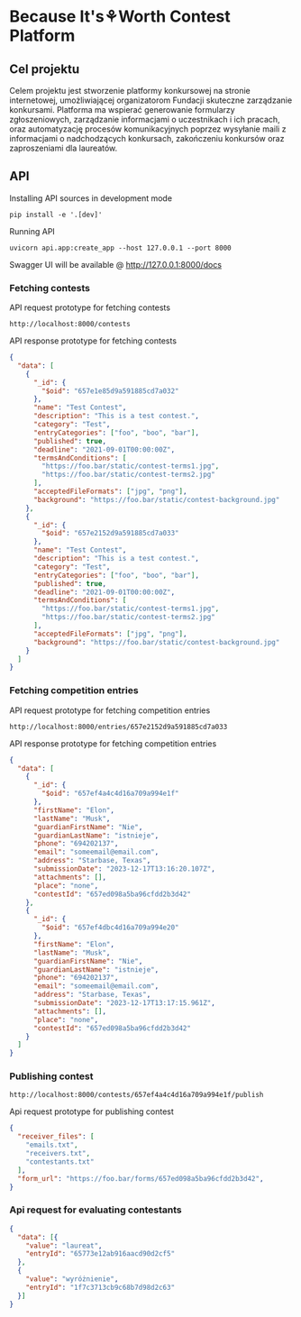 # Because It's⚘Worth Contest Platform

## Cel projektu

Celem projektu jest stworzenie platformy konkursowej na stronie internetowej, umożliwiającej organizatorom Fundacji skuteczne zarządzanie konkursami. Platforma ma wspierać generowanie formularzy zgłoszeniowych, zarządzanie informacjami o uczestnikach i ich pracach, oraz automatyzację procesów komunikacyjnych poprzez wysyłanie maili z informacjami o nadchodzących konkursach, zakończeniu konkursów oraz zaproszeniami dla laureatów.

## API

Installing API sources in development mode

```commandline
pip install -e '.[dev]'
```

Running API

```commandline
uvicorn api.app:create_app --host 127.0.0.1 --port 8000
```

Swagger UI will be available @ http://127.0.0.1:8000/docs

### Fetching contests

API request prototype for fetching contests

```plaintext
http://localhost:8000/contests
```

API response prototype for fetching contests

```json
{
  "data": [
    {
      "_id": {
        "$oid": "657e1e85d9a591885cd7a032"
      },
      "name": "Test Contest",
      "description": "This is a test contest.",
      "category": "Test",
      "entryCategories": ["foo", "boo", "bar"],
      "published": true,
      "deadline": "2021-09-01T00:00:00Z",
      "termsAndConditions": [
        "https://foo.bar/static/contest-terms1.jpg",
        "https://foo.bar/static/contest-terms2.jpg"
      ],
      "acceptedFileFormats": ["jpg", "png"],
      "background": "https://foo.bar/static/contest-background.jpg"
    },
    {
      "_id": {
        "$oid": "657e2152d9a591885cd7a033"
      },
      "name": "Test Contest",
      "description": "This is a test contest.",
      "category": "Test",
      "entryCategories": ["foo", "boo", "bar"],
      "published": true,
      "deadline": "2021-09-01T00:00:00Z",
      "termsAndConditions": [
        "https://foo.bar/static/contest-terms1.jpg",
        "https://foo.bar/static/contest-terms2.jpg"
      ],
      "acceptedFileFormats": ["jpg", "png"],
      "background": "https://foo.bar/static/contest-background.jpg"
    }
  ]
}
```

### Fetching competition entries

API request prototype for fetching competition entries

```plaintext
http://localhost:8000/entries/657e2152d9a591885cd7a033
```

API response prototype for fetching competition entries

```json
{
  "data": [
    {
      "_id": {
        "$oid": "657ef4a4c4d16a709a994e1f"
      },
      "firstName": "Elon",
      "lastName": "Musk",
      "guardianFirstName": "Nie",
      "guardianLastName": "istnieje",
      "phone": "694202137",
      "email": "someemail@email.com",
      "address": "Starbase, Texas",
      "submissionDate": "2023-12-17T13:16:20.107Z",
      "attachments": [],
      "place": "none",
      "contestId": "657ed098a5ba96cfdd2b3d42"
    },
    {
      "_id": {
        "$oid": "657ef4dbc4d16a709a994e20"
      },
      "firstName": "Elon",
      "lastName": "Musk",
      "guardianFirstName": "Nie",
      "guardianLastName": "istnieje",
      "phone": "694202137",
      "email": "someemail@email.com",
      "address": "Starbase, Texas",
      "submissionDate": "2023-12-17T13:17:15.961Z",
      "attachments": [],
      "place": "none",
      "contestId": "657ed098a5ba96cfdd2b3d42"
    }
  ]
}
```

### Publishing contest

```plaintext
http://localhost:8000/contests/657ef4a4c4d16a709a994e1f/publish
```

Api request prototype for publishing contest

```json
{
  "receiver_files": [
    "emails.txt",
    "receivers.txt",
    "contestants.txt"
  ],
  "form_url": "https://foo.bar/forms/657ed098a5ba96cfdd2b3d42",
}
```

### Api request for evaluating contestants
```json
{
  "data": [{
    "value": "laureat",
    "entryId": "65773e12ab916aacd90d2cf5"
  },
  {
    "value": "wyróżnienie",
    "entryId": "1f7c3713cb9c68b7d98d2c63"
  }]
}
```
